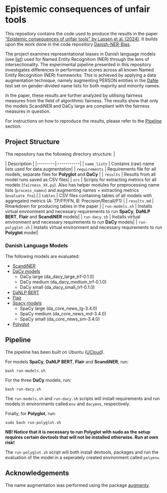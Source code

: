 # Epistemic consequences of unfair tools

This repository contains the code used to produce the results in the paper ["Epistemic consequences of unfair tools" by Lassen et al. (2024)](https://academic.oup.com/dsh/advance-article/doi/10.1093/llc/fqad091/7582215). It builds upon the work done in the code repository [Danish-NER-Bias](https://github.com/centre-for-humanities-computing/Danish-NER-bias).

The project examines representational biases in Danish language models (see [list](https://github.com/centre-for-humanities-computing/epistemic-consequences-of-unfair-tools#danish-language-models)) used for Named Entity Recognition (NER) through the lens of intersectionality.
The experimental pipeline presented in this repository investigates differences in performance scores across all known Named Entity Recognition (NER) frameworks. This is achieved by applying a data augmentation technique, namely augmenting PERSON entities in the [DaNe](https://aclanthology.org/2020.lrec-1.565/) test set on gender-divided name lists for both majority and minority names. 

In the paper, these results are further analyzed by utilising fairness measures from the field of algorithmic fairness. The results show that only the models ScandiNER and DaCy large are compliant with the fairness measures in question.

For instructions on how to reproduce the results, please refer to the [Pipeline](https://github.com/centre-for-humanities-computing/epistemic-consequences-of-unfair-tools#pipeline) section.

## Project Structure 
The repository has the following directory structure:
| <div style="width:120px"></div>| Description |
|---------|:-----------|
| ```name_lists``` | Contains (raw) name lists used for data augmentation|
| ```requirements``` | Requirements file for all models, separate files for **Polyglot** and **DaCy** |
| ```results``` | Results from all model runs saved as CSV files|
| ```src```  | Scripts for extracting metrics for all models (```fairness_XX.py```). Also has helper modules for preprocessing name lists (```process_names```) and augmenting names + extracting metrics  (```evaluate_fns```).|
| ```tables``` | CSV files containing tables of all models with aggregated metrics (A: TP/FP/FN, B: Precision/Recall/F1) |
| ```results.md``` | Rmarkdown for producing tables in the paper |
| ```run-models.sh``` | Installs virtual environment and necessary requirements to run **SpaCy**, **DaNLP BERT**, **Flair** and **ScandiNER** models|
| ```run-dacy.sh``` | Installs virtual environment and necessary requirements to run **DaCy** models|
| ```run-polyglot.sh``` | Installs virtual environment and necessary requirements to run **Polyglot** model|

### Danish Language Models 
The following models are evaluated:
* [ScandiNER](https://huggingface.co/saattrupdan/nbailab-base-ner-scandi)
* [DaCy models](https://github.com/centre-for-humanities-computing/DaCy)
    * DaCy large (da_dacy_large_trf-0.1.0)
    * DaCy medium (da_dacy_medium_trf-0.1.0)
    * DaCy small (da_dacy_small_trf-0.1.0)
* [DaNLP BERT](https://danlp-alexandra.readthedocs.io/en/stable/docs/tasks/ner.html#bert)
* [Flair](https://github.com/flairNLP/flair)
* [Spacy models](https://spacy.io/models/da)
    * SpaCy large (da_core_news_lg-3.4.0)
    * SpaCy medium (da_core_news_md-3.4.0)
    * SpaCy small (da_core_news_sm-3.4.0)
* [Polyglot](https://polyglot.readthedocs.io/en/latest/NamedEntityRecognition.html)

## Pipeline 
The pipeline has been built on Ubuntu ([UCloud](https://cloud.sdu.dk/)). 

For models **SpaCy**, **DaNLP BERT**, **Flair** and **ScandiNER**, run: 
```
bash run-models.sh
```

For the three **DaCy** models, run: 
```
bash run-dacy.sh
```
The ```run-models.sh``` and ```run-dacy.sh``` scripts will install requirements and run models in environments called ```env``` and ```dacyenv```, respectively.

Finally, for **Polyglot**, run: 
```
sudo bash run-polyglot.sh
```
**NB! Notice that it is necessary to run Polyglot with sudo as the setup requires certain devtools that will not be installed otherwise. Run at own risk!**

The ```run-polyglot.sh``` script will both install devtools, packages and run the evaluation of the model in a seperately created environment called ```polyenv```. 

## Acknowledgements
The name augmentation was performed using the package [augmenty](https://kennethenevoldsen.github.io/augmenty/). 
